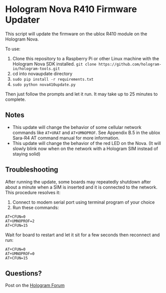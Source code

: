 # Hologram Nova R410 Firmware Updater

This script will update the firmware on the ublox R410 module on the Hologram Nova.

To use:
1) Clone this repository to a Raspberry Pi or other Linux machine with the Hologram Nova SDK installed. `git clone https://github.com/hologram-io/hologram-tools.git`
2) cd into novaupdate directory
3) `sudo pip install -r requirements.txt`
4) `sudo python nova410update.py`

Then just follow the prompts and let it run. It may take up to 25 minutes to complete.

## Notes
-   This update will change the behavior of some cellular network commands like  `AT+URAT`  and  `AT+UMNOPROF`. See Appendix B.5 in the ublox Sara-R4 AT command manual for more information.
-   This update will change the behavior of the red LED on the Nova. (It will slowly blink now when on the network with a Hologram SIM instead of staying solid)

## Troubleshooting
After running the update, some boards may repeatedly shutdown after about a minute when a SIM is inserted and it is connected to the network. This procedure resolves it:
1) Connect to modem serial port using terminal program of your choice
2) Run these commands:
```
AT+CFUN=0
AT+UMNOPROF=2
AT+CFUN=15
```
Wait for board to restart and let it sit for a few seconds then reconnect and run:
```
AT+CFUN=0
AT+UMNOPROF=0
AT+CFUN=15
```

## Questions?
Post on the [Hologram Forum](https://community.hologram.io)

